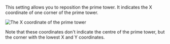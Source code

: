 This setting allows you to reposition the prime tower. It indicates the X coordinate of one corner of the prime tower.

![The X coordinate of the prime tower](prime_tower.svg)

Note that these coordinates don't indicate the centre of the prime tower, but the corner with the lowest X and Y coordinates.